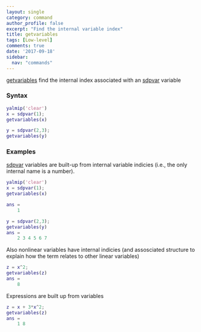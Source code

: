 ```yaml
---
layout: single
category: command
author_profile: false
excerpt: "Find the internal variable index"
title: getvariables
tags: [Low-level]
comments: true
date: '2017-09-18'
sidebar:
  nav: "commands"
---
```


[getvariables](/command/getvariables) find the internal index associated with an [sdpvar](/command/sdpvar) variable

### Syntax

````matlab
yalmip('clear')
x = sdpvar(1);
getvariables(x)

y = sdpvar(2,3);
getvariables(y)

````

### Examples

[sdpvar](/commad/sdpvar) variables are built-up from internal variable indicies (i.e., the only internal name is a number). 

````matlab
yalmip('clear')
x = sdpvar(1);
getvariables(x)

ans = 
    1

y = sdpvar(2,3);
getvariables(y)
ans = 
    2 3 4 5 6 7 
````

Also nonlinear variables have internal indicies (and assosciated structure to explain how the term relates to other linear variables)


````matlab
z = x^2;
getvariables(z)
ans = 
    8
````

Expressions are built up from variables

````matlab
z = x + 3*x^2;
getvariables(z)
ans = 
    1 8
````


